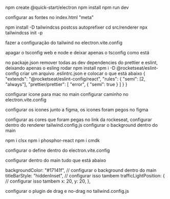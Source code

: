 npm create @quick-start/electron
npm install
npm run dev

configurar as fontes no index.html "meta"

npm install -D tailwindcss postcss autoprefixer
cd src/renderer
npx tailwindcss init -p

fazer a configuração do tailwind no electron.vite.config

apagar o tsconfig web e node e deixar apenas o tsconfig como está

no packaje.json remover todas as dev dependencies do prettier e eslint, deixando apenas o esling
rodar npm install
npm i -D @rocketseat/eslint-config
criar um arquivo .eslintrc.json e colocar o que está abaixo
    {
    "extends": "@rocketseat/eslint-config/react",
    "rules": {
      "semi": [2, "always"],
      "prettier/prettier": [
          "error",
          {
            "semi": true
          }
      ]
    }
  }

configurar icone para mac no main
configurar caminho no electron.vite.config

configurar os icones junto a figma, os icones foram pegos no figma

configurar as cores que foram pegas no link da rockeseat, configurar dentro do renderer tailwind.config.js
configurar o background dentro do main

npm i clsx
npm i phosphor-react
npm i cmdk

configurar o define dentro do electron.vite.config


configurar dentro do main tudo que está abaixo
   
   backgroundColor: "#17141f", // configurar o background dentro do main
    titleBarStyle: "hiddenInset", // configurar isso tambem
    trafficLightPosition: {
      // configurar isso tambem
      x: 20,
      y: 20,
    },

configurar o plugin de drag e no-drag no tailwind.config.js
